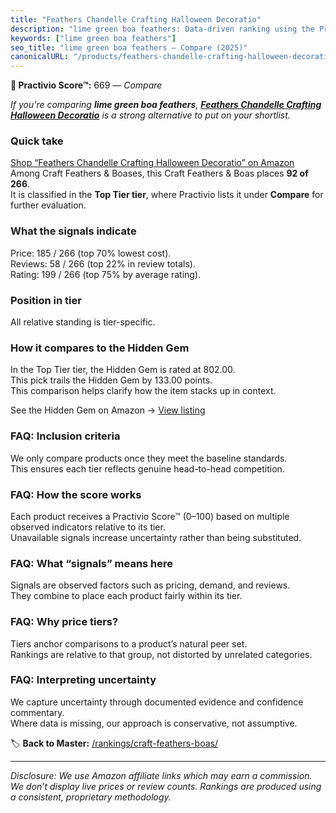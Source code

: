 ```yaml
---
title: "Feathers Chandelle Crafting Halloween Decoratio"
description: "lime green boa feathers: Data-driven ranking using the Practivio Score™. Positioned by quality, value, demand, findability, momentum."
keywords: ["lime green boa feathers"]
seo_title: "lime green boa feathers — Compare (2025)"
canonicalURL: "/products/feathers-chandelle-crafting-halloween-decoratio-B09JGJHGYY/"
---
```


**🛒 Practivio Score™:** 669 — _Compare_


*If you're comparing **lime green boa feathers**, **[Feathers Chandelle Crafting Halloween Decoratio](https://www.amazon.com/dp/B09JGJHGYY?tag=practivio-20)** is a strong alternative to put on your shortlist.*
### Quick take
[Shop “Feathers Chandelle Crafting Halloween Decoratio” on Amazon](https://www.amazon.com/dp/B09JGJHGYY?tag=practivio-20)
Among Craft Feathers & Boases, this Craft Feathers & Boas places **92 of 266**.  
It is classified in the **Top Tier tier**, where Practivio lists it under **Compare** for further evaluation.

### What the signals indicate
Price: 185 / 266 (top 70% lowest cost).  
Reviews: 58 / 266 (top 22% in review totals).  
Rating: 199 / 266 (top 75% by average rating).  

### Position in tier
All relative standing is tier-specific.

### How it compares to the Hidden Gem
In the Top Tier tier, the Hidden Gem is rated at 802.00.  
This pick trails the Hidden Gem by 133.00 points.  
This comparison helps clarify how the item stacks up in context.  

See the Hidden Gem on Amazon → [View listing](https://www.amazon.com/dp/B0BFF89XBT?tag=practivio-20)

### FAQ: Inclusion criteria
We only compare products once they meet the baseline standards.  
This ensures each tier reflects genuine head-to-head competition.

### FAQ: How the score works
Each product receives a Practivio Score™ (0–100) based on multiple observed indicators relative to its tier.  
Unavailable signals increase uncertainty rather than being substituted.

### FAQ: What “signals” means here
Signals are observed factors such as pricing, demand, and reviews.  
They combine to place each product fairly within its tier.

### FAQ: Why price tiers?
Tiers anchor comparisons to a product’s natural peer set.  
Rankings are relative to that group, not distorted by unrelated categories.

### FAQ: Interpreting uncertainty
We capture uncertainty through documented evidence and confidence commentary.  
Where data is missing, our approach is conservative, not assumptive.

<!-- Missing template for Compare/CompareWithinPriceClass -->


🏷️ **Back to Master:** [/rankings/craft-feathers-boas/](/rankings/craft-feathers-boas/)

---
_Disclosure: We use Amazon affiliate links which may earn a commission. We don’t display live prices or review counts. Rankings are produced using a consistent, proprietary methodology._
